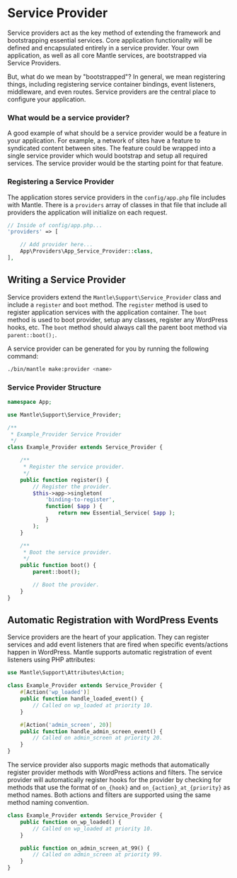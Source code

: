 # Service Provider

Service providers act as the key method of extending the framework and
bootstrapping essential services. Core application functionality will be defined
and encapsulated entirely in a service provider. Your own application, as well
as all core Mantle services, are bootstrapped via Service Providers.

But, what do we mean by "bootstrapped"? In general, we mean registering things,
including registering service container bindings, event listeners, middleware,
and even routes. Service providers are the central place to configure your
application.

### What would be a service provider?

A good example of what should be a service provider would be a feature in your
application. For example, a network of sites have a feature to syndicated content
between sites. The feature could be wrapped into a single service provider which
would bootstrap and setup all required services. The service provider would be the
starting point for that feature.

### Registering a Service Provider

The application stores service providers in the `config/app.php` file includes
with Mantle. There is a `providers` array of classes in that file that include
all providers the application will initialize on each request.

```php
// Inside of config/app.php...
'providers' => [

	// Add provider here...
	App\Providers\App_Service_Provider::class,
],
```

## Writing a Service Provider

Service providers extend the `Mantle\Support\Service_Provider` class and
include a `register` and `boot` method. The `register` method is used to
register application services with the application container. The `boot` method
is used to boot provider, setup any classes, register any WordPress hooks, etc.
The `boot` method should always call the parent boot method via `parent::boot();`.

A service provider can be generated for you by running the following command:

```bash
./bin/mantle make:provider <name>
```

### Service Provider Structure

```php
namespace App;

use Mantle\Support\Service_Provider;

/**
 * Example_Provider Service Provider
 */
class Example_Provider extends Service_Provider {

	/**
	 * Register the service provider.
	 */
	public function register() {
		// Register the provider.
		$this->app->singleton(
			'binding-to-register',
			function( $app ) {
				return new Essential_Service( $app );
			}
		);
	}

	/**
	 * Boot the service provider.
	 */
	public function boot() {
		parent::boot();

		// Boot the provider.
	}
}
```

## Automatic Registration with WordPress Events

Service providers are the heart of your application. They can register services
and add event listeners that are fired when specific events/actions happen in
WordPress. Mantle supports automatic registration of event listeners using PHP
attributes:

```php
use Mantle\Support\Attributes\Action;

class Example_Provider extends Service_Provider {
	#[Action('wp_loaded')]
	public function handle_loaded_event() {
		// Called on wp_loaded at priority 10.
	}

	#[Action('admin_screen', 20)]
	public function handle_admin_screen_event() {
		// Called on admin_screen at priority 20.
	}
}
```

The service provider also supports magic methods that automatically register
provider methods with WordPress actions and filters. The service provider will
automatically register hooks for the provider by checking for methods that use
the format of `on_{hook}` and `on_{action}_at_{priority}` as method names. Both
actions and filters are supported using the same method naming convention.

```php
class Example_Provider extends Service_Provider {
	public function on_wp_loaded() {
		// Called on wp_loaded at priority 10.
	}

	public function on_admin_screen_at_99() {
		// Called on admin_screen at priority 99.
	}
}
```